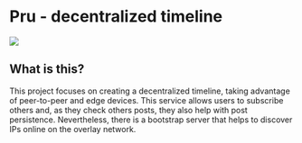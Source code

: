 # Pru - decentralized timeline
<img src="http://www.insetimax.com.br/sites/default/files/pombo(1).jpg"></img>
## What is this?
This project focuses on creating a decentralized timeline, taking advantage of peer-to-peer and edge devices. This service allows users to subscribe others and, as they check others posts, they also help with post persistence. Nevertheless, there is a bootstrap server that helps to discover IPs online on the overlay network.
